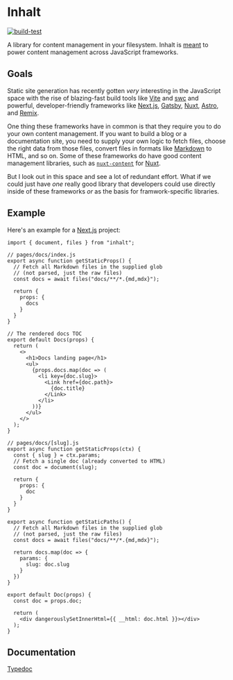 # Inhalt

[![build-test](https://github.com/lucperkins/inhalt/actions/workflows/all.yml/badge.svg)](https://github.com/lucperkins/inhalt/actions/workflows/all.yml)

A library for content management in your filesystem. Inhalt is [meant](#goals) to power content management across JavaScript frameworks.

## Goals

Static site generation has recently gotten _very_ interesting in the JavaScript space with the rise of blazing-fast build tools like [Vite] and [swc] and powerful, developer-friendly frameworks like [Next.js][next], [Gatsby], [Nuxt], [Astro], and [Remix].

One thing these frameworks have in common is that they require you to do your own content management. If you want to build a blog or a documentation site, you need to supply your own logic to fetch files, choose the right data from those files, convert files in formats like [Markdown] to HTML, and so on. Some of these frameworks do have good content management libraries, such as [`nuxt-content`][nuxt-content] for [Nuxt].

But I look out in this space and see a lot of redundant effort. What if we could just have _one_ really good library that developers could use directly inside of these frameworks _or_ as the basis for framwork-specific libraries.

## Example

Here's an example for a [Next.js][next] project:

```tsx
import { document, files } from "inhalt";

// pages/docs/index.js
export async function getStaticProps() {
  // Fetch all Markdown files in the supplied glob
  // (not parsed, just the raw files)
  const docs = await files("docs/**/*.{md,mdx}");

  return {
    props: {
      docs
    }
  }
}

// The rendered docs TOC
export default Docs(props) {
  return (
    <>
      <h1>Docs landing page</h1>
      <ul>
        {props.docs.map(doc => (
          <li key={doc.slug}>
            <Link href={doc.path}>
              {doc.title}
            </Link>
          </li>
        ))}
      </ul>
    </>
  );
}

// pages/docs/[slug].js
export async function getStaticProps(ctx) {
  const { slug } = ctx.params;
  // Fetch a single doc (already converted to HTML)
  const doc = document(slug);

  return {
    props: {
      doc
    }
  }
}

export async function getStaticPaths() {
  // Fetch all Markdown files in the supplied glob
  // (not parsed, just the raw files)
  const docs = await files("docs/**/*.{md,mdx}");

  return docs.map(doc => {
    params: {
      slug: doc.slug
    }
  })
}

export default Doc(props) {
  const doc = props.doc;

  return (
    <div dangerouslySetInnerHtml={{ __html: doc.html }}></div>
  );
}
```

## Documentation

[Typedoc][docs]

[astro]: https://astro.build
[docs]: https://lucperkins.github.io/inhalt
[gatsby]: https://gatsbyjs.com
[markdown]: https://www.markdownguide.org
[next]: https://nextjs.org
[nuxt]: https://nuxtjs.org
[nuxt-content]: https://content.nuxtjs.org
[remix]: https://remix.run
[swc]: https://swc.rs
[vite]: https://vitejs.dev

